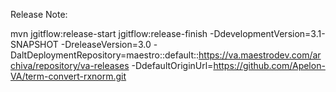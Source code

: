 Release Note:

mvn jgitflow:release-start jgitflow:release-finish -DdevelopmentVersion=3.1-SNAPSHOT -DreleaseVersion=3.0 -DaltDeploymentRepository=maestro::default::https://va.maestrodev.com/archiva/repository/va-releases -DdefaultOriginUrl=https://github.com/Apelon-VA/term-convert-rxnorm.git
